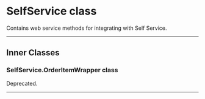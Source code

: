 # SelfService class

Contains web service methods for integrating with Self Service.

---
## Inner Classes

### SelfService.OrderItemWrapper class

Deprecated.

---
